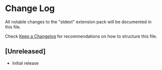 # Change Log

All notable changes to the "stdext" extension pack will be documented in this file.

Check [Keep a Changelog](http://keepachangelog.com/) for recommendations on how to structure this file.

## [Unreleased]

- Initial release
